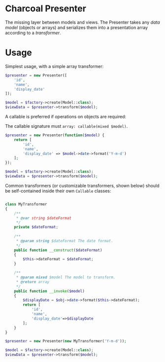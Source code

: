 Charcoal Presenter
==================

The missing layer between models and views. The Presenter takes any _data model_ (objects or arrays) and serializes them into a presentation array according to a _transformer_.

# Usage

Simplest usage, with a simple array transformer:

```php
$presenter = new Presenter([
    'id',
    'name',
    'display_date'
]);

$model = $factory->create(Model::class);
$viewData = $presenter->transform($model);
```

A callable is preferred if operations on objects are required:

The callable signature must `array: callable(mixed $model)`.

```php
$presenter = new Presenter(function($model) {
    return [
        'id',
        'name',
        'display_date' => $model->date->format('Y-m-d')
    ];
});

$model = $factory->create(Model::class);
$viewData = $presenter->transform($model);
```

Common transformers (or customizable transformers, shown below) should be self-contained inside their own `Callable` classes:

```php

class MyTransformer
{
    /**
     * @var string $dateFormat
     */
    private $dateFormat;
    
    /**
     * @param string $dateFormat The date format.
     */
    public function __construct($dateFormat)
    {
        $this->dateFormat = $dateFormat;
    }

    /**
     * @param mixed $model The model to transform.
     * @return array
     */
    public function __invoke($model)
    {
        $displayDate = $obj->date->format($this->dateFormat);
        return [
            'id',
            'name',
            'display_date'=>$displayDate
        ];
    }
}

$presenter = new Presenter(new MyTransformer('Y-m-d'));

$model = $factory->create(Model::class);
$viewData = $presenter->transform($model);
```
